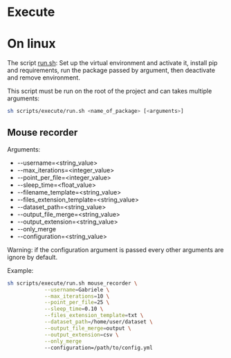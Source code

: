 
# Execute

# On linux

The script [run.sh](run.sh): Set up the virtual environment and activate it, install pip and requirements, run the package passed by argument, then deactivate and remove environment.

This script must be run on the root of the project and can takes multiple arguments:

```Bash
sh scripts/execute/run.sh <name_of_package> [<arguments>]
```

## Mouse recorder

Arguments:

- --username=<string_value>
- --max_iterations=<integer_value>
- --point_per_file=<integer_value>
- --sleep_time=<float_value>
- --filename_template=<string_value>
- --files_extension_template=<string_value>
- --dataset_path=<string_value>
- --output_file_merge=<string_value>
- --output_extension=<string_value>
- --only_merge
- --configuration=<string_value>

Warning: if the configuration argument is passed every other arguments are ignore by default.

Example:

```Bash
sh scripts/execute/run.sh mouse_recorder \
			--username=Gabriele \
		 	--max_iterations=10 \
			--point_per_file=25 \
			--sleep_time=0.10 \
			--files_extension_template=txt \
			--dataset_path=/home/user/dataset \
			--output_file_merge=output \
			--output_extension=csv \
			--only_merge
			--configuration=/path/to/config.yml
```
